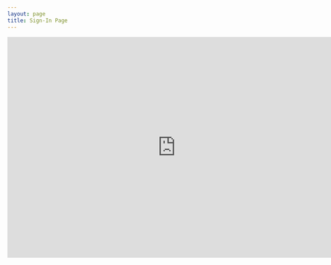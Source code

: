 ```yaml
---
layout: page
title: Sign-In Page
---
```


<div class="signin-holder">
 <iframe src="https://docs.google.com/forms/d/e/1FAIpQLSco4qlMSLeoBb6eF-yAbeY5PTyHTzLuXo5rmZao8E2iW6SpPQ/viewform?embedded=true" width="760" height="500" frameborder="0" allowfullscreen>Loading...</iframe>
</div>



